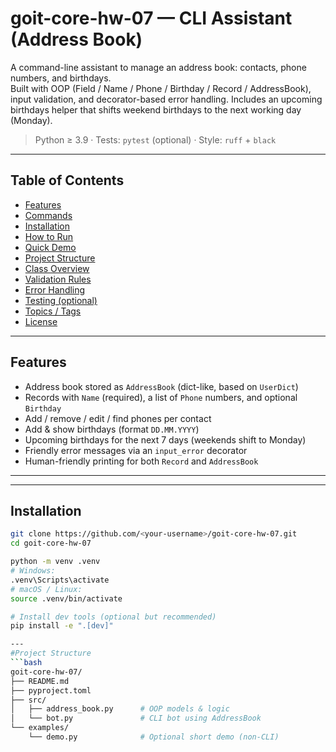 # goit-core-hw-07 — CLI Assistant (Address Book)

A command-line assistant to manage an address book: contacts, phone numbers, and birthdays.  
Built with OOP (Field / Name / Phone / Birthday / Record / AddressBook), input validation, and
decorator-based error handling. Includes an upcoming birthdays helper that shifts weekend
birthdays to the next working day (Monday).

> Python ≥ 3.9 · Tests: `pytest` (optional) · Style: `ruff` + `black`

---

## Table of Contents
- [Features](#features)
- [Commands](#commands)
- [Installation](#installation)
- [How to Run](#how-to-run)
- [Quick Demo](#quick-demo)
- [Project Structure](#project-structure)
- [Class Overview](#class-overview)
- [Validation Rules](#validation-rules)
- [Error Handling](#error-handling)
- [Testing (optional)](#testing-optional)
- [Topics / Tags](#topics--tags)
- [License](#license)

---

## Features
- Address book stored as `AddressBook` (dict-like, based on `UserDict`)
- Records with `Name` (required), a list of `Phone` numbers, and optional `Birthday`
- Add / remove / edit / find phones per contact
- Add & show birthdays (format `DD.MM.YYYY`)
- Upcoming birthdays for the next 7 days (weekends shift to Monday)
- Friendly error messages via an `input_error` decorator
- Human-friendly printing for both `Record` and `AddressBook`

---
---

## Installation
```bash
git clone https://github.com/<your-username>/goit-core-hw-07.git
cd goit-core-hw-07

python -m venv .venv
# Windows:
.venv\Scripts\activate
# macOS / Linux:
source .venv/bin/activate

# Install dev tools (optional but recommended)
pip install -e ".[dev]"

---
#Project Structure
```bash
goit-core-hw-07/
├── README.md
├── pyproject.toml
├── src/
│   ├── address_book.py      # OOP models & logic
│   └── bot.py               # CLI bot using AddressBook
└── examples/
    └── demo.py              # Optional short demo (non-CLI)